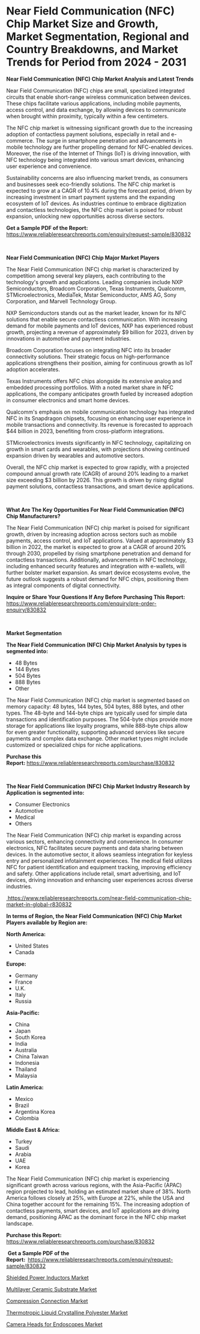 <p><h1>Near Field Communication (NFC) Chip Market Size and Growth, Market Segmentation, Regional and Country Breakdowns, and Market Trends for Period from 2024 -  2031</h1></p><p><strong>Near Field Communication (NFC) Chip Market Analysis and Latest Trends</strong></p>
<p><p>Near Field Communication (NFC) chips are small, specialized integrated circuits that enable short-range wireless communication between devices. These chips facilitate various applications, including mobile payments, access control, and data exchange, by allowing devices to communicate when brought within proximity, typically within a few centimeters.</p><p>The NFC chip market is witnessing significant growth due to the increasing adoption of contactless payment solutions, especially in retail and e-commerce. The surge in smartphone penetration and advancements in mobile technology are further propelling demand for NFC-enabled devices. Moreover, the rise of the Internet of Things (IoT) is driving innovation, with NFC technology being integrated into various smart devices, enhancing user experience and convenience.</p><p>Sustainability concerns are also influencing market trends, as consumers and businesses seek eco-friendly solutions. The NFC chip market is expected to grow at a CAGR of 10.4% during the forecast period, driven by increasing investment in smart payment systems and the expanding ecosystem of IoT devices. As industries continue to embrace digitization and contactless technologies, the NFC chip market is poised for robust expansion, unlocking new opportunities across diverse sectors.</p></p>
<p><strong>Get a Sample PDF of the Report:&nbsp;</strong> <a href="https://www.reliableresearchreports.com/enquiry/request-sample/830832?utm_campaign=10&utm_medium=2&utm_source=Github&utm_content=ia&utm_term=18122024&utm_id=near-field-communication-nfc-chip">https://www.reliableresearchreports.com/enquiry/request-sample/830832</a></p>
<p>&nbsp;</p>
<p><strong>Near Field Communication (NFC) Chip Major Market Players</strong></p>
<p><p>The Near Field Communication (NFC) chip market is characterized by competition among several key players, each contributing to the technology's growth and applications. Leading companies include NXP Semiconductors, Broadcom Corporation, Texas Instruments, Qualcomm, STMicroelectronics, MediaTek, Mstar Semiconductor, AMS AG, Sony Corporation, and Marvell Technology Group.</p><p>NXP Semiconductors stands out as the market leader, known for its NFC solutions that enable secure contactless communication. With increasing demand for mobile payments and IoT devices, NXP has experienced robust growth, projecting a revenue of approximately $9 billion for 2023, driven by innovations in automotive and payment industries.</p><p>Broadcom Corporation focuses on integrating NFC into its broader connectivity solutions. Their strategic focus on high-performance applications strengthens their position, aiming for continuous growth as IoT adoption accelerates.</p><p>Texas Instruments offers NFC chips alongside its extensive analog and embedded processing portfolios. With a noted market share in NFC applications, the company anticipates growth fueled by increased adoption in consumer electronics and smart home devices.</p><p>Qualcomm's emphasis on mobile communication technology has integrated NFC in its Snapdragon chipsets, focusing on enhancing user experience in mobile transactions and connectivity. Its revenue is forecasted to approach $44 billion in 2023, benefiting from cross-platform integrations.</p><p>STMicroelectronics invests significantly in NFC technology, capitalizing on growth in smart cards and wearables, with projections showing continued expansion driven by wearables and automotive sectors.</p><p>Overall, the NFC chip market is expected to grow rapidly, with a projected compound annual growth rate (CAGR) of around 20% leading to a market size exceeding $3 billion by 2026. This growth is driven by rising digital payment solutions, contactless transactions, and smart device applications.</p></p>
<p>&nbsp;</p>
<p><strong>What Are The Key Opportunities For Near Field Communication (NFC) Chip Manufacturers?</strong></p>
<p><p>The Near Field Communication (NFC) chip market is poised for significant growth, driven by increasing adoption across sectors such as mobile payments, access control, and IoT applications. Valued at approximately $3 billion in 2022, the market is expected to grow at a CAGR of around 20% through 2030, propelled by rising smartphone penetration and demand for contactless transactions. Additionally, advancements in NFC technology, including enhanced security features and integration with e-wallets, will further bolster market expansion. As smart device ecosystems evolve, the future outlook suggests a robust demand for NFC chips, positioning them as integral components of digital connectivity.</p></p>
<p><strong>Inquire or Share Your Questions If Any Before Purchasing This Report:</strong> <a href="https://www.reliableresearchreports.com/enquiry/pre-order-enquiry/830832?utm_campaign=10&utm_medium=2&utm_source=Github&utm_content=ia&utm_term=18122024&utm_id=near-field-communication-nfc-chip">https://www.reliableresearchreports.com/enquiry/pre-order-enquiry/830832</a></p>
<p>&nbsp;</p>
<p><strong>Market Segmentation</strong></p>
<p><strong>The Near Field Communication (NFC) Chip Market Analysis by types is segmented into:</strong></p>
<p><ul><li>48 Bytes</li><li>144 Bytes</li><li>504 Bytes</li><li>888 Bytes</li><li>Other</li></ul></p>
<p><p>The Near Field Communication (NFC) chip market is segmented based on memory capacity: 48 bytes, 144 bytes, 504 bytes, 888 bytes, and other types. The 48-byte and 144-byte chips are typically used for simple data transactions and identification purposes. The 504-byte chips provide more storage for applications like loyalty programs, while 888-byte chips allow for even greater functionality, supporting advanced services like secure payments and complex data exchange. Other market types might include customized or specialized chips for niche applications.</p></p>
<p><strong>Purchase this Report:&nbsp;</strong><a href="https://www.reliableresearchreports.com/purchase/830832?utm_campaign=10&utm_medium=2&utm_source=Github&utm_content=ia&utm_term=18122024&utm_id=near-field-communication-nfc-chip">https://www.reliableresearchreports.com/purchase/830832</a></p>
<p>&nbsp;</p>
<p><strong>The Near Field Communication (NFC) Chip Market Industry Research by Application is segmented into:</strong></p>
<p><ul><li>Consumer Electronics</li><li>Automotive</li><li>Medical</li><li>Others</li></ul></p>
<p><p>The Near Field Communication (NFC) chip market is expanding across various sectors, enhancing connectivity and convenience. In consumer electronics, NFC facilitates secure payments and data sharing between devices. In the automotive sector, it allows seamless integration for keyless entry and personalized infotainment experiences. The medical field utilizes NFC for patient identification and equipment tracking, improving efficiency and safety. Other applications include retail, smart advertising, and IoT devices, driving innovation and enhancing user experiences across diverse industries.</p></p>
<p><a href="https://www.reliableresearchreports.com/near-field-communication-chip-market-in-global-r830832?utm_campaign=10&utm_medium=2&utm_source=Github&utm_content=ia&utm_term=18122024&utm_id=near-field-communication-nfc-chip">&nbsp;https://www.reliableresearchreports.com/near-field-communication-chip-market-in-global-r830832</a></p>
<p><strong>In terms of Region, the Near Field Communication (NFC) Chip Market Players available by Region are:</strong></p>
<p>
    <p> <strong> North America: </strong>
        <ul>
            <li>United States</li>
            <li>Canada</li>
        </ul>
        </p> 
    <p> <strong> Europe: </strong>
        <ul>
            <li>Germany</li>
            <li>France</li>
            <li>U.K.</li>
            <li>Italy</li>
            <li>Russia</li>
        </ul>
        </p> 
    <p> <strong> Asia-Pacific: </strong>
        <ul>
            <li>China</li>
            <li>Japan</li>
            <li>South Korea</li>
            <li>India</li>
            <li>Australia</li>
            <li>China Taiwan</li>
            <li>Indonesia</li>
            <li>Thailand</li>
            <li>Malaysia</li>
        </ul>
        </p> 
    <p> <strong> Latin America: </strong>
        <ul>
            <li>Mexico</li>
            <li>Brazil</li>
            <li>Argentina Korea</li>
            <li>Colombia</li>
        </ul>
        </p> 
    <p> <strong> Middle East & Africa: </strong>
        <ul>
            <li>Turkey</li>
            <li>Saudi</li>
            <li>Arabia</li>
            <li>UAE</li>
            <li>Korea</li>
        </ul>
    </p>
    </p>
<p><p>The Near Field Communication (NFC) chip market is experiencing significant growth across various regions, with the Asia-Pacific (APAC) region projected to lead, holding an estimated market share of 38%. North America follows closely at 25%, with Europe at 22%, while the USA and China together account for the remaining 15%. The increasing adoption of contactless payments, smart devices, and IoT applications are driving demand, positioning APAC as the dominant force in the NFC chip market landscape.</p></p>
<p><strong>Purchase this Report: </strong><a href="https://www.reliableresearchreports.com/purchase/830832?utm_campaign=10&utm_medium=2&utm_source=Github&utm_content=ia&utm_term=18122024&utm_id=near-field-communication-nfc-chip">https://www.reliableresearchreports.com/purchase/830832</a></p>
<p>&nbsp;<strong>Get a Sample PDF of the Report:&nbsp;&nbsp;</strong><a href="https://www.reliableresearchreports.com/enquiry/request-sample/830832?utm_campaign=10&utm_medium=2&utm_source=Github&utm_content=ia&utm_term=18122024&utm_id=near-field-communication-nfc-chip">https://www.reliableresearchreports.com/enquiry/request-sample/830832</a></p>
<p><strong></strong></p>
<p><p><a href="https://www.linkedin.com/pulse/growth-opportunities-challenges-shielded-power-inductors-pldte?utm_campaign=10&utm_medium=2&utm_source=Github&utm_content=ia&utm_term=18122024&utm_id=near-field-communication-nfc-chip">Shielded Power Inductors Market</a></p><p><a href="https://www.linkedin.com/pulse/global-multilayer-ceramic-substrate-market-analysis-report-ggyme?utm_campaign=10&utm_medium=2&utm_source=Github&utm_content=ia&utm_term=18122024&utm_id=near-field-communication-nfc-chip">Multilayer Ceramic Substrate Market</a></p><p><a href="https://www.linkedin.com/pulse/latest-market-research-indicates-rapid-growth-compression-connection-yioje?utm_campaign=10&utm_medium=2&utm_source=Github&utm_content=ia&utm_term=18122024&utm_id=near-field-communication-nfc-chip">Compression Connection Market</a></p><p><a href="https://github.com/ygfu6u/Market-Research-Report-List-1/blob/main/thermotropic-liquid-crystalline-polyester-market.md?utm_campaign=10&utm_medium=2&utm_source=Github&utm_content=ia&utm_term=18122024&utm_id=near-field-communication-nfc-chip">Thermotropic Liquid Crystalline Polyester Market</a></p><p><a href="https://github.com/mahnoor2003/Market-Research-Report-List-6/blob/main/camera-heads-for-endoscopes-market.md?utm_campaign=10&utm_medium=2&utm_source=Github&utm_content=ia&utm_term=18122024&utm_id=near-field-communication-nfc-chip">Camera Heads for Endoscopes Market</a></p></p>